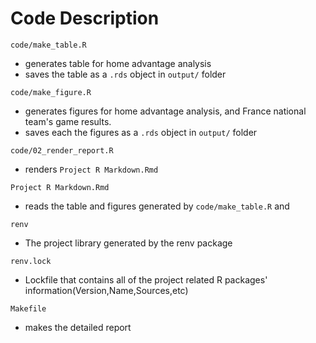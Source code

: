 # Code Description 

`code/make_table.R`
- generates table for home advantage analysis
- saves the table as a `.rds` object in `output/` folder

`code/make_figure.R`
- generates figures for home advantage analysis, and France national team's game results.
- saves each the figures as a `.rds` object in `output/` folder

`code/02_render_report.R`
- renders `Project R Markdown.Rmd`

`Project R Markdown.Rmd`
- reads the table and figures generated by `code/make_table.R` and 

`renv`
- The project library generated by the renv package 

`renv.lock`
- Lockfile that contains all of the project related R packages' information(Version,Name,Sources,etc)

`Makefile`
- makes the detailed report